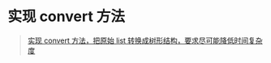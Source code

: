 # 实现 convert 方法

> [实现 convert 方法，把原始 list 转换成树形结构，要求尽可能降低时间复杂度](https://github.com/Advanced-Frontend/Daily-Interview-Question/issues/139#)

